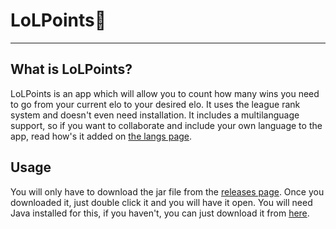 # LoLPoints🎯

---

## What is LoLPoints?

LoLPoints is an app which will allow you to count how many wins you need to go from your current elo to your desired elo. It uses the league rank system and doesn't even need installation. It includes a multilanguage support, so if you want to collaborate and include your own language to the app, read how's it added on [the langs page](https://github.com/katarem/LoLPoints/tree/master/src/main/resources/lang).



## Usage

You will only have to download the jar file from the [releases page](https://github.com/katarem/LoLPoints/releases/). Once you downloaded it, just double click it and you will have it open. You will need Java installed for this, if you haven't, you can just download it from [here](https://www.java.com/en/download/).
